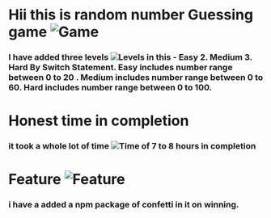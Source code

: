# Hii this is random number Guessing game ![Game](https://img.shields.io/badge/Guessing--Game-Number%20Guessing%20Game%20basis%20on%20levels-brightgreen)
### I have added three levels ![Levels](https://img.shields.io/badge/LEVELS-Easy%2CMedium%2CHard-red) in this - Easy 2. Medium 3. Hard By Switch Statement. Easy includes number range between 0 to 20 . Medium includes number range between 0 to 60. Hard includes number range between 0 to 100.
# Honest time in completion
### it took a whole lot of time ![Time](https://img.shields.io/badge/Time-7%20to%208%20Hours-yellowgreen) of 7 to 8 hours in completion
# Feature ![Feature](https://img.shields.io/badge/Feature-NPM--Confetti-brightgreen)
###  i have a added a npm package of confetti in it on winning.